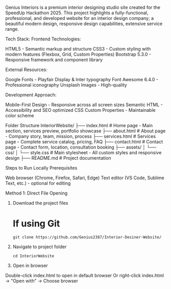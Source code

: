 Genius Interiors is a premium interior designing studio site created for the SpeedUp Hackathon 2025. This project highlights a fully-functional, professional, and developed website for an interior design company; a beautiful modern design, responsive design capabilities, extensive service range.

Tech Stack:
Frontend Technologies:

HTML5 - Semantic markup and structure
CSS3 - Custom styling with modern features (Flexbox, Grid, Custom Properties)
Bootstrap 5.3.0 - Responsive framework and component library

External Resources:

Google Fonts - Playfair Display & Inter typography
Font Awesome 6.4.0 - Professional iconography
Unsplash Images - High-quality

Development Approach:

Mobile-First Design - Responsive across all screen sizes
Semantic HTML - Accessibility and SEO optimized
CSS Custom Properties - Maintainable color scheme  

Folder Structure
InteriorWebsite/
├── index.html                  # Home page - Main section, services preview, portfolio showcase
├── about.html                  # About page - Company story, team, mission, process
├── services.html               # Services page - Complete service catalog, pricing, FAQ
├── contact.html                # Contact page - Contact form, location, consultation booking
├── assets/
│   └── css/
│       └── style.css           # Main stylesheet - All custom styles and responsive design
├── README.md                   # Project documentation

Steps to Run Locally
Prerequisites

Web browser (Chrome, Firefox, Safari, Edge)
Text editor (VS Code, Sublime Text, etc.) - optional for editing

Method 1: Direct File Opening

1. Download the project files

     # If using Git
       git clone https://github.com/Genius2387/Interior-Desiner-Website/
   

2.  Navigate to project folder

        cd InteriorWebsite

3.  Open in browser

Double-click index.html to open in default browser
Or right-click index.html → "Open with" → Choose browser

